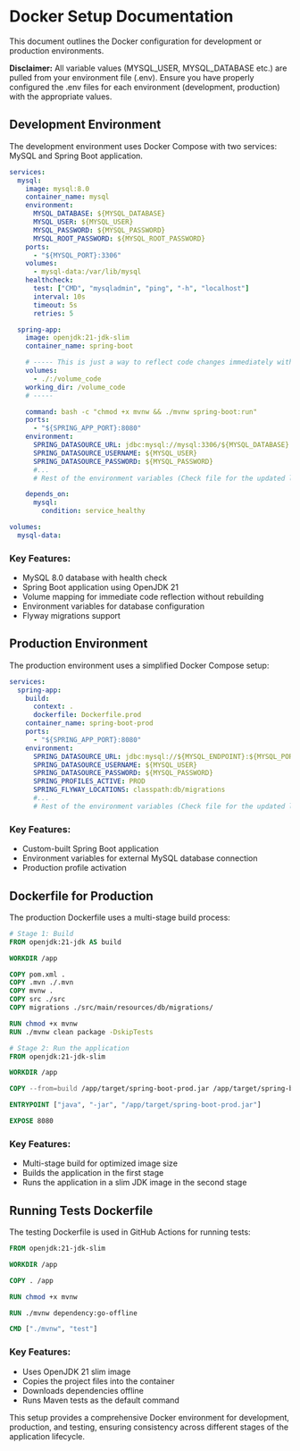 # Docker Setup Documentation

This document outlines the Docker configuration for development or production environments.

**Disclaimer:** All variable values (MYSQL_USER, MYSQL_DATABASE etc.) are pulled from your environment file (.env). Ensure you have properly configured the .env files for each environment (development, production) with the appropriate values.

## Development Environment

The development environment uses Docker Compose with two services: MySQL and Spring Boot application.

```yaml
services:
  mysql:
    image: mysql:8.0
    container_name: mysql
    environment:
      MYSQL_DATABASE: ${MYSQL_DATABASE}
      MYSQL_USER: ${MYSQL_USER}
      MYSQL_PASSWORD: ${MYSQL_PASSWORD}
      MYSQL_ROOT_PASSWORD: ${MYSQL_ROOT_PASSWORD}
    ports:
      - "${MYSQL_PORT}:3306"
    volumes:
      - mysql-data:/var/lib/mysql
    healthcheck:
      test: ["CMD", "mysqladmin", "ping", "-h", "localhost"]
      interval: 10s
      timeout: 5s
      retries: 5

  spring-app:
    image: openjdk:21-jdk-slim
    container_name: spring-boot

    # ----- This is just a way to reflect code changes immediately without rebuilding the image
    volumes:
      - ./:/volume_code
    working_dir: /volume_code
    # -----

    command: bash -c "chmod +x mvnw && ./mvnw spring-boot:run"
    ports:
      - "${SPRING_APP_PORT}:8080"
    environment:
      SPRING_DATASOURCE_URL: jdbc:mysql://mysql:3306/${MYSQL_DATABASE}
      SPRING_DATASOURCE_USERNAME: ${MYSQL_USER}
      SPRING_DATASOURCE_PASSWORD: ${MYSQL_PASSWORD}
      #...
      # Rest of the environment variables (Check file for the updated list)

    depends_on:
      mysql:
        condition: service_healthy

volumes:
  mysql-data:

```

### Key Features:
- MySQL 8.0 database with health check
- Spring Boot application using OpenJDK 21
- Volume mapping for immediate code reflection without rebuilding
- Environment variables for database configuration
- Flyway migrations support

## Production Environment

The production environment uses a simplified Docker Compose setup:

```yaml
services:
  spring-app:
    build:
      context: .
      dockerfile: Dockerfile.prod
    container_name: spring-boot-prod
    ports:
      - "${SPRING_APP_PORT}:8080"
    environment:
      SPRING_DATASOURCE_URL: jdbc:mysql://${MYSQL_ENDPOINT}:${MYSQL_PORT}/${MYSQL_DATABASE}
      SPRING_DATASOURCE_USERNAME: ${MYSQL_USER}
      SPRING_DATASOURCE_PASSWORD: ${MYSQL_PASSWORD}
      SPRING_PROFILES_ACTIVE: PROD
      SPRING_FLYWAY_LOCATIONS: classpath:db/migrations
      #...
      # Rest of the environment variables (Check file for the updated list)
```

### Key Features:
- Custom-built Spring Boot application
- Environment variables for external MySQL database connection
- Production profile activation

## Dockerfile for Production

The production Dockerfile uses a multi-stage build process:

```dockerfile
# Stage 1: Build
FROM openjdk:21-jdk AS build

WORKDIR /app

COPY pom.xml .
COPY .mvn ./.mvn
COPY mvnw .
COPY src ./src
COPY migrations ./src/main/resources/db/migrations/

RUN chmod +x mvnw
RUN ./mvnw clean package -DskipTests

# Stage 2: Run the application
FROM openjdk:21-jdk-slim

WORKDIR /app

COPY --from=build /app/target/spring-boot-prod.jar /app/target/spring-boot-prod.jar

ENTRYPOINT ["java", "-jar", "/app/target/spring-boot-prod.jar"]

EXPOSE 8080
```

### Key Features:
- Multi-stage build for optimized image size
- Builds the application in the first stage
- Runs the application in a slim JDK image in the second stage

## Running Tests Dockerfile

The testing Dockerfile is used in GitHub Actions for running tests:

```dockerfile
FROM openjdk:21-jdk-slim

WORKDIR /app

COPY . /app

RUN chmod +x mvnw

RUN ./mvnw dependency:go-offline

CMD ["./mvnw", "test"]
```

### Key Features:
- Uses OpenJDK 21 slim image
- Copies the project files into the container
- Downloads dependencies offline
- Runs Maven tests as the default command

This setup provides a comprehensive Docker environment for development, production, and testing, ensuring consistency across different stages of the application lifecycle.